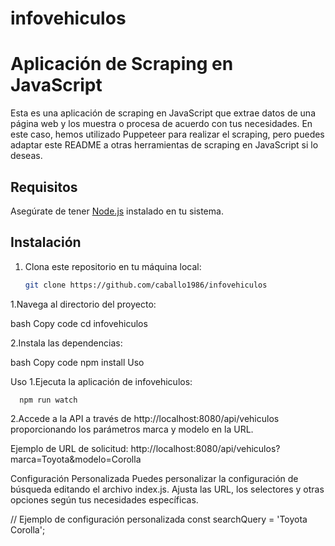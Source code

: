 # infovehiculos
# Aplicación de Scraping en JavaScript

Esta es una aplicación de scraping en JavaScript que extrae datos de una página web y los muestra o procesa de acuerdo con tus necesidades. En este caso, hemos utilizado Puppeteer para realizar el scraping, pero puedes adaptar este README a otras herramientas de scraping en JavaScript si lo deseas.

## Requisitos

Asegúrate de tener [Node.js](https://nodejs.org/) instalado en tu sistema.

## Instalación

1. Clona este repositorio en tu máquina local:

   ```bash
   git clone https://github.com/caballo1986/infovehiculos

1.Navega al directorio del proyecto:

bash
Copy code
      cd infovehiculos

2.Instala las dependencias:

bash
Copy code
      npm install
Uso

Uso
1.Ejecuta la aplicación de infovehiculos:

      npm run watch

2.Accede a la API a través de http://localhost:8080/api/vehiculos proporcionando los parámetros marca y modelo en la URL.

Ejemplo de URL de solicitud:
      http://localhost:8080/api/vehiculos?marca=Toyota&modelo=Corolla

Configuración Personalizada
Puedes personalizar la configuración de búsqueda editando el archivo index.js. Ajusta las URL, los selectores y otras opciones según tus necesidades específicas.

// Ejemplo de configuración personalizada
const searchQuery = 'Toyota Corolla';
